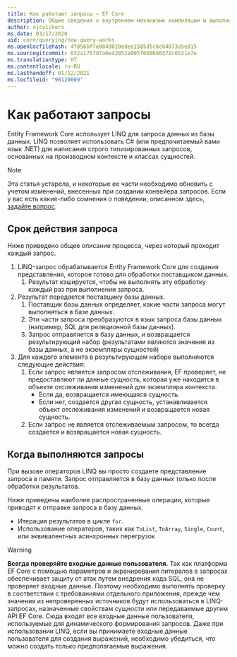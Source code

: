 ```yaml
---
title: Как работают запросы — EF Core
description: Общие сведения о внутреннем механизме компиляции и выполнения запросов Entity Framework Core
author: ajcvickers
ms.date: 03/17/2020
uid: core/querying/how-query-works
ms.openlocfilehash: 4f856bf7e084d020edee1585d5c6c64873a5ed15
ms.sourcegitcommit: 032a1767d7a6e42052a005f660b80372c6521e7e
ms.translationtype: HT
ms.contentlocale: ru-RU
ms.lasthandoff: 01/12/2021
ms.locfileid: "98129009"
---
```

# <a name="how-queries-work"></a>Как работают запросы

Entity Framework Core использует LINQ для запроса данных из базы данных. LINQ позволяет использовать C# (или предпочитаемый вами язык .NET) для написания строго типизированных запросов, основанных на производном контексте и классах сущностей.

> [!NOTE]
> Эта статья устарела, и некоторые ее части необходимо обновить с учетом изменений, внесенных при создании конвейера запросов. Если у вас есть какие-либо сомнения о поведении, описанном здесь, [задайте вопрос](https://github.com/dotnet/efcore/issues/new/choose).

## <a name="the-life-of-a-query"></a>Срок действия запроса

Ниже приведено общее описание процесса, через который проходит каждый запрос.

1. LINQ-запрос обрабатывается Entity Framework Core для создания представления, которое готово для обработки поставщиком данных.
   1. Результат кэшируется, чтобы не выполнять эту обработку каждый раз при выполнении запроса.
2. Результат передается поставщику базы данных.
   1. Поставщик базы данных определяет, какие части запроса могут выполняться в базе данных.
   2. Эти части запроса преобразуются в язык запроса базы данных (например, SQL для реляционной базы данных).
   3. Запрос отправляется в базу данных, и возвращается результирующий набор (результатами являются значения из базы данных, а не экземпляры сущностей)
3. Для каждого элемента в результирующем наборе выполняются следующие действия:
   1. Если запрос является запросом отслеживания, EF проверяет, не предоставляют ли данные сущность, которая уже находится в объекте отслеживания изменений для экземпляра контекста.
      * Если да, возвращается имеющаяся сущность.
      * Если нет, создается другая сущность, устанавливается объект отслеживания изменений и возвращается новая сущность.
   2. Если запрос не является отслеживаемым запросом, то всегда создается и возвращается новая сущность.

## <a name="when-queries-are-executed"></a>Когда выполняются запросы

При вызове операторов LINQ вы просто создаете представление запроса в памяти. Запрос отправляется в базу данных только после обработки результатов.

Ниже приведены наиболее распространенные операции, которые приводят к отправке запроса в базу данных.

* Итерация результатов в цикле `for`.
* Использование операторов, таких как `ToList`, `ToArray`, `Single`, `Count`, или эквивалентных асинхронных перегрузок

> [!WARNING]
> **Всегда проверяйте входные данные пользователя.** Так как платформа EF Core с помощью параметров и экранирования литералов в запросах обеспечивает защиту от атак путем внедрения кода SQL, она не проверяет входные данные. Поэтому необходимо выполнять проверку в соответствии с требованиями отдельного приложения, прежде чем значения из непроверенных источников будут использоваться в LINQ-запросах, назначенные свойствам сущности или передаваемые другим API EF Core. Сюда входят все входные данные пользователя, используемые для динамического формирования запросов. Даже при использовании LINQ, если вы принимаете входные данные пользователя для создания выражений, необходимо убедиться, что можно создать только предполагаемые выражения.
